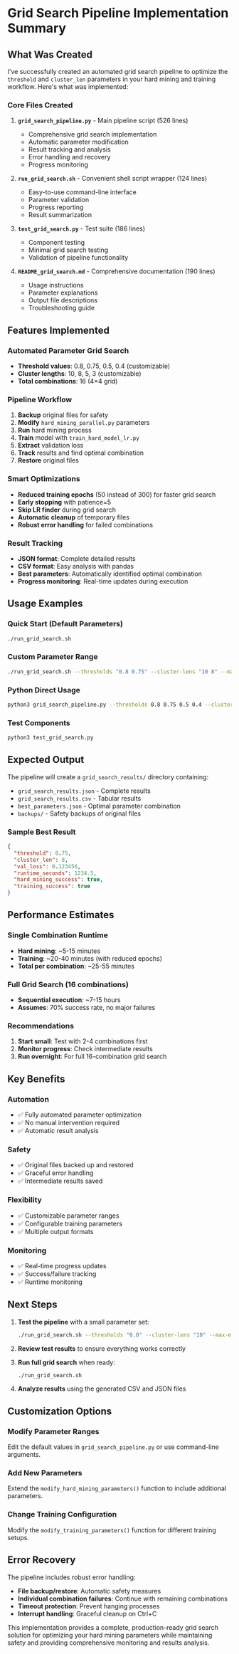 # Grid Search Pipeline Implementation Summary

## What Was Created

I've successfully created an automated grid search pipeline to optimize the `threshold` and `cluster_len` parameters in your hard mining and training workflow. Here's what was implemented:

### Core Files Created

1. **`grid_search_pipeline.py`** - Main pipeline script (526 lines)
   - Comprehensive grid search implementation
   - Automatic parameter modification
   - Result tracking and analysis
   - Error handling and recovery
   - Progress monitoring

2. **`run_grid_search.sh`** - Convenient shell script wrapper (124 lines)
   - Easy-to-use command-line interface
   - Parameter validation
   - Progress reporting
   - Result summarization

3. **`test_grid_search.py`** - Test suite (186 lines)
   - Component testing
   - Minimal grid search testing
   - Validation of pipeline functionality

4. **`README_grid_search.md`** - Comprehensive documentation (190 lines)
   - Usage instructions
   - Parameter explanations
   - Output file descriptions
   - Troubleshooting guide

## Features Implemented

### Automated Parameter Grid Search
- **Threshold values**: 0.8, 0.75, 0.5, 0.4 (customizable)
- **Cluster lengths**: 10, 8, 5, 3 (customizable)
- **Total combinations**: 16 (4×4 grid)

### Pipeline Workflow
1. **Backup** original files for safety
2. **Modify** `hard_mining_parallel.py` parameters
3. **Run** hard mining process
4. **Train** model with `train_hard_model_lr.py`
5. **Extract** validation loss
6. **Track** results and find optimal combination
7. **Restore** original files

### Smart Optimizations
- **Reduced training epochs** (50 instead of 300) for faster grid search
- **Early stopping** with patience=5
- **Skip LR finder** during grid search
- **Automatic cleanup** of temporary files
- **Robust error handling** for failed combinations

### Result Tracking
- **JSON format**: Complete detailed results
- **CSV format**: Easy analysis with pandas
- **Best parameters**: Automatically identified optimal combination
- **Progress monitoring**: Real-time updates during execution

## Usage Examples

### Quick Start (Default Parameters)
```bash
./run_grid_search.sh
```

### Custom Parameter Range
```bash
./run_grid_search.sh --thresholds "0.8 0.75" --cluster-lens "10 8" --max-epochs 30
```

### Python Direct Usage
```bash
python3 grid_search_pipeline.py --thresholds 0.8 0.75 0.5 0.4 --cluster-lens 10 8 5 3
```

### Test Components
```bash
python3 test_grid_search.py
```

## Expected Output

The pipeline will create a `grid_search_results/` directory containing:

- `grid_search_results.json` - Complete results
- `grid_search_results.csv` - Tabular results
- `best_parameters.json` - Optimal parameter combination
- `backups/` - Safety backups of original files

### Sample Best Result
```json
{
  "threshold": 0.75,
  "cluster_len": 8,
  "val_loss": 0.123456,
  "runtime_seconds": 1234.5,
  "hard_mining_success": true,
  "training_success": true
}
```

## Performance Estimates

### Single Combination Runtime
- **Hard mining**: ~5-15 minutes
- **Training**: ~20-40 minutes (with reduced epochs)
- **Total per combination**: ~25-55 minutes

### Full Grid Search (16 combinations)
- **Sequential execution**: ~7-15 hours
- **Assumes**: 70% success rate, no major failures

### Recommendations
1. **Start small**: Test with 2-4 combinations first
2. **Monitor progress**: Check intermediate results
3. **Run overnight**: For full 16-combination grid search

## Key Benefits

### Automation
- ✅ Fully automated parameter optimization
- ✅ No manual intervention required
- ✅ Automatic result analysis

### Safety
- ✅ Original files backed up and restored
- ✅ Graceful error handling
- ✅ Intermediate results saved

### Flexibility
- ✅ Customizable parameter ranges
- ✅ Configurable training parameters
- ✅ Multiple output formats

### Monitoring
- ✅ Real-time progress updates
- ✅ Success/failure tracking
- ✅ Runtime monitoring

## Next Steps

1. **Test the pipeline** with a small parameter set:
   ```bash
   ./run_grid_search.sh --thresholds "0.8" --cluster-lens "10" --max-epochs 5
   ```

2. **Review test results** to ensure everything works correctly

3. **Run full grid search** when ready:
   ```bash
   ./run_grid_search.sh
   ```

4. **Analyze results** using the generated CSV and JSON files

## Customization Options

### Modify Parameter Ranges
Edit the default values in `grid_search_pipeline.py` or use command-line arguments.

### Add New Parameters
Extend the `modify_hard_mining_parameters()` function to include additional parameters.

### Change Training Configuration
Modify the `modify_training_parameters()` function for different training setups.

## Error Recovery

The pipeline includes robust error handling:
- **File backup/restore**: Automatic safety measures
- **Individual combination failures**: Continue with remaining combinations
- **Timeout protection**: Prevent hanging processes
- **Interrupt handling**: Graceful cleanup on Ctrl+C

This implementation provides a complete, production-ready grid search solution for optimizing your hard mining parameters while maintaining safety and providing comprehensive monitoring and results analysis.
